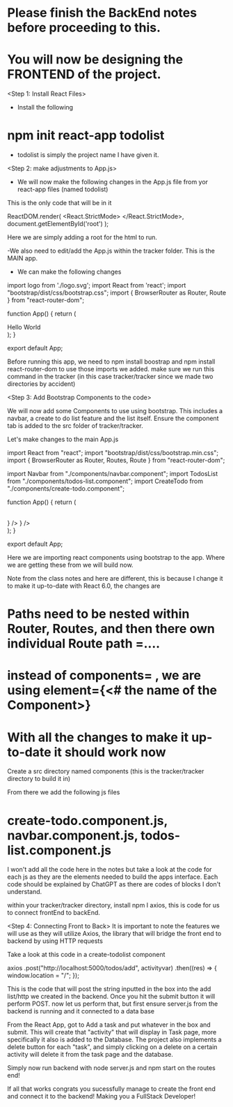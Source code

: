 # Please finish the BackEnd notes before proceeding to this.

# You will now be designing the FRONTEND of the project.

<Step 1: Install React Files>

- Install the following
# npm init react-app todolist
- todolist is simply the project name I have given it.

<Step 2: make adjustments to App.js>

- We will now make the following changes in the App.js file from yor react-app files (named todolist)

This is the only code that will be in it 

ReactDOM.render(
  <React.StrictMode>
    <App />
  </React.StrictMode>,
  document.getElementById('root')
);

Here we are simply adding a root for the html to run. 

-We also need to edit/add the App.js within the tracker folder. This is the MAIN app.

- We can make the following changes

import logo from './logo.svg';
import React from 'react';
import "bootstrap/dist/css/bootstrap.css";
import { BrowserRouter as Router, Route } from "react-router-dom";

function App() {
  return (
    <div className="container">
      Hello World
    </div>
  );
}

export default App;


Before running this app, we need to npm install boostrap and npm install react-router-dom to use those imports we added. make sure we run this command
in the tracker (in this case tracker/tracker since we made two directories by accident)


<Step 3: Add Bootstrap Components to the code>

We will now add some Components to use using bootstrap. This includes a navbar, a create to do list feature and the list itself. 
Ensure the component tab is added to the src folder of tracker/tracker. 

Let's make changes to the main App.js

import React from "react";
import "bootstrap/dist/css/bootstrap.min.css"; 
import { BrowserRouter as Router, Routes, Route } from "react-router-dom";

import Navbar from "./components/navbar.component";
import TodosList from "./components/todos-list.component";
import CreateTodo from "./components/create-todo.component";

function App() {
 return (
 <Router>
 <div className="container">
 <Navbar />
 <br />
 <Routes>
 <Route path="/" exact element={<TodosList />} />
 <Route path="/create" element={<CreateTodo />} />
 </Routes>
 </div>
 </Router>
 );
}

export default App;



Here we are importing react components using bootstrap to the app. Where we are getting these from we will build now.

Note from the class notes and here are different, this is because I change it to make it up-to-date with React 6.0, the changes are

# Paths need to be nested within Router, Routes, and then there own individual Route path =....
# instead of components= , we are using element={<# the name of the Component>}
# With all the changes to make it up-to-date it should work now 

 Create a src directory named components (this is the tracker/tracker directory to build it in)

 From there we add the following js files

 # create-todo.component.js, navbar.component.js, todos-list.component.js

I won't add all the code here in the notes but take a look at the code for each js
as they are the elements needed to build the apps interface. Each code should be explained by ChatGPT as there are codes of blocks I don't understand.

within your tracker/tracker directory, install npm I axios, this is code for us to connect frontEnd to backEnd.

<Step 4: Connecting Front to Back>
It is important to note the features we will use as they will utilize Axios, the library that will bridge the front end to backend by using HTTP requests

Take a look at this code in a create-todolist component

 axios
 .post("http://localhost:5000/todos/add", activityvar)
 .then((res) => {
 window.location = "/";
 });

 This is the code that will post the string inputted in the box into the add list/http we created in the backend. Once you hit the submit button it will perform POST. now let us perform that, but first ensure server.js from the backend is running and it connected to a data base

 From the React App, got to Add a task and put whatever in the box and submit. This will create that "activity" that will display in Task page, more specifically it also is added to the Database. The project also implements a delete button for each "task", and simply clicking on a delete on a certain activity will delete it from the task page and the database. 

Simply now run backend with node server.js and npm start on the routes end!

If all that works congrats you sucessfully manage to create the front end and connect it to the backend! Making you a FullStack Developer!